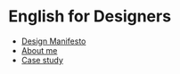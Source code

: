 # English for Designers
- [Design Manifesto](01-design-manifesto)
- [About me](01-design-manifesto/about-me)
- [Case study](case-study_TdA)
